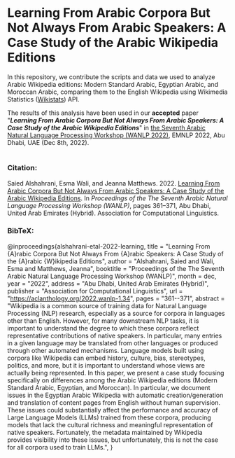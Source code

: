# Learning From Arabic Corpora But Not  Always  From Arabic  Speakers: A Case Study of the Arabic Wikipedia Editions

In this repository, we contribute the scripts and data we used to analyze Arabic Wikipedia editions: Modern Standard Arabic, Egyptian Arabic, and Moroccan Arabic, comparing them to the English Wikipedia using Wikimedia Statistics ([Wikistats](https://stats.wikimedia.org/#/all-projects)) API. 

The results of this analysis have been used  in our **accepted** paper "***Learning From Arabic Corpora But Not Always From Arabic Speakers: A Case Study of the Arabic Wikipedia Editions***" in [the Seventh Arabic Natural Language Processing Workshop (WANLP 2022)](https://sites.google.com/view/wanlp2022/), EMNLP 2022, Abu Dhabi, UAE (Dec 8th, 2022).



# 

### Citation:

Saied Alshahrani, Esma Wali, and Jeanna Matthews. 2022. [Learning From Arabic Corpora But Not Always From Arabic Speakers: A Case Study of the Arabic Wikipedia Editions](https://aclanthology.org/2022.wanlp-1.34/). In *Proceedings of the The Seventh Arabic Natural Language Processing Workshop (WANLP)*, pages 361–371, Abu Dhabi, United Arab Emirates (Hybrid). Association for Computational Linguistics.

### BibTeX:

@inproceedings{alshahrani-etal-2022-learning,
    title = "Learning From {A}rabic Corpora But Not Always From {A}rabic Speakers: A Case Study of the {A}rabic {W}ikipedia Editions",
    author = "Alshahrani, Saied  and
      Wali, Esma  and
      Matthews, Jeanna",
    booktitle = "Proceedings of the The Seventh Arabic Natural Language Processing Workshop (WANLP)",
    month = dec,
    year = "2022",
    address = "Abu Dhabi, United Arab Emirates (Hybrid)",
    publisher = "Association for Computational Linguistics",
    url = "https://aclanthology.org/2022.wanlp-1.34",
    pages = "361--371",
    abstract = "Wikipedia is a common source of training data for Natural Language Processing (NLP) research, especially as a source for corpora in languages other than English. However, for many downstream NLP tasks, it is important to understand the degree to which these corpora reflect representative contributions of native speakers. In particular, many entries in a given language may be translated from other languages or produced through other automated mechanisms. Language models built using corpora like Wikipedia can embed history, culture, bias, stereotypes, politics, and more, but it is important to understand whose views are actually being represented. In this paper, we present a case study focusing specifically on differences among the Arabic Wikipedia editions (Modern Standard Arabic, Egyptian, and Moroccan). In particular, we document issues in the Egyptian Arabic Wikipedia with automatic creation/generation and translation of content pages from English without human supervision. These issues could substantially affect the performance and accuracy of Large Language Models (LLMs) trained from these corpora, producing models that lack the cultural richness and meaningful representation of native speakers. Fortunately, the metadata maintained by Wikipedia provides visibility into these issues, but unfortunately, this is not the case for all corpora used to train LLMs.",
}

